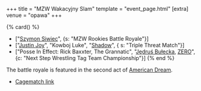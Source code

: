 +++
title = "MZW Wakacyjny Slam"
template = "event_page.html"
[extra]
venue = "opawa"
+++

{% card() %}
- ["[Szymon Siwiec](@/w/szymon-siwiec.md)", {s: "MZW Rookies Battle Royale"}]
- ["[Justin Joy](@/w/justin-joy.md)", "Kowboj Luke", "[Shadow](@/w/shadow.md)", {
    s: "Triple Threat Match"}]
- ["Posse In Effect: Rick Baxxter, The Grannatic", "[Jędruś Bułecka](@/w/jedrus-bulecka.md),
    [ZERO](@/w/franz-engel.md)", {c: "Next Step Wrestling Tag Team Championship"}]
{% end %}

The battle royale is featured in the second act of [American Dream](@/a/american-dream.md).

* [Cagematch link](https://www.cagematch.net/?id=1&nr=118649)
